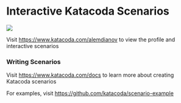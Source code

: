 # Interactive Katacoda Scenarios

[![](http://shields.katacoda.com/katacoda/alemdianov/count.svg)](https://www.katacoda.com/alemdianov "Get your profile on Katacoda.com")

Visit https://www.katacoda.com/alemdianov to view the profile and interactive scenarios

### Writing Scenarios
Visit https://www.katacoda.com/docs to learn more about creating Katacoda scenarios

For examples, visit https://github.com/katacoda/scenario-example
